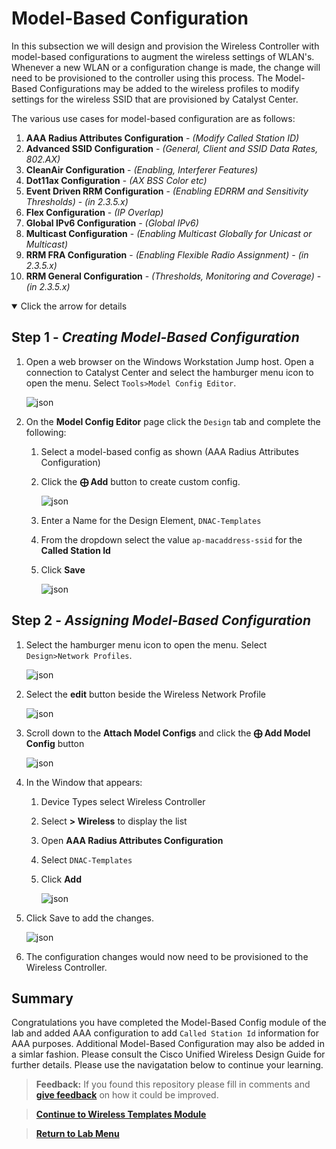 # Model-Based Configuration

In this subsection we will design and provision the Wireless Controller with model-based configurations to augment the wireless settings of WLAN's. Whenever a new WLAN or a configuration change is made, the change will need to be provisioned to the controller using this process. The Model-Based Configurations may be added to the wireless profiles to modify settings for the wireless SSID that are provisioned by Catalyst Center.

The various use cases for model-based configuration are as follows:

1. **AAA Radius Attributes Configuration** - *(Modify Called Station ID)*
2. **Advanced SSID Configuration** - *(General, Client and SSID Data Rates, 802.AX)*
3. **CleanAir Configuration** - *(Enabling, Interferer Features)*
4. **Dot11ax Configuration** - *(AX BSS Color etc)*
5. **Event Driven RRM Configuration** - *(Enabling EDRRM and Sensitivity Thresholds)* - *(in 2.3.5.x)*
6. **Flex Configuration** - *(IP Overlap)*
7. **Global IPv6 Configuration** - *(Global IPv6)*
8. **Multicast Configuration** - *(Enabling Multicast Globally for Unicast or Multicast)*
9. **RRM FRA Configuration** - *(Enabling Flexible Radio Assignment)* - *(in 2.3.5.x)*
10. **RRM General Configuration** - *(Thresholds, Monitoring and Coverage)* - *(in 2.3.5.x)*

<details open>
<summary> Click the arrow for details</summary>

## Step 1 - ***Creating Model-Based Configuration***

1. Open a web browser on the Windows Workstation Jump host. Open a connection to Catalyst Center and select the hamburger menu icon to open the menu. Select `Tools>Model Config Editor`.

   ![json](./images/module7-modelbasedconfig/dnac-menu-tools-modelbasedconfig.png?raw=true "Import JSON")

2. On the **Model Config Editor** page click the `Design` tab and complete the following:

   1. Select a model-based config as shown (AAA Radius Attributes Configuration)
   2. Click the **⨁ Add** button to create custom config.

      ![json](./images/module7-modelbasedconfig/dnac-tools-mbc-add.png?raw=true "Import JSON")

   3. Enter a Name for the Design Element, `DNAC-Templates`
   4. From the dropdown select the value `ap-macaddress-ssid` for the **Called Station Id**
   5. Click **Save**

      ![json](./images/module7-modelbasedconfig/dnac-mbc-aaa-build.png?raw=true "Import JSON")

## Step 2 - ***Assigning Model-Based Configuration***

1. Select the hamburger menu icon to open the menu. Select `Design>Network Profiles`.

   ![json](./images/module7-modelbasedconfig/dnac-menu-profiles.png?raw=true "Import JSON")

2. Select the **edit** button beside the Wireless Network Profile

   ![json](./images/module7-modelbasedconfig/dnac-profiles-edit.png?raw=true "Import JSON")

3. Scroll down to the **Attach Model Configs** and click the **⨁ Add Model Config** button

   ![json](./images/module7-modelbasedconfig/dnac-profiles-add-mbc.png?raw=true "Import JSON")

4. In the Window that appears:
   
   1. Device Types select Wireless Controller
   2. Select **> Wireless** to display the list
   3. Open **AAA Radius Attributes Configuration**
   4. Select `DNAC-Templates`
   5. Click **Add**

      ![json](./images/module7-modelbasedconfig/dnac-profiles-mbc-config.png?raw=true "Import JSON")

5. Click Save to add the changes.

   ![json](./images/module7-modelbasedconfig/dnac-profiles-mbc-save.png?raw=true "Import JSON")

6. The configuration changes would now need to be provisioned to the Wireless Controller.

</details>

## Summary

Congratulations you have completed the Model-Based Config module of the lab and added AAA configuration to add `Called Station Id` information for AAA purposes. Additional Model-Based Configuration may also be added in a simlar fashion. Please consult the Cisco Unified Wireless Design Guide for further details. Please use the navigatation below to continue your learning.

> **Feedback:** If you found this repository please fill in comments and [**give feedback**](https://app.smartsheet.com/b/form/f75ce15c2053435283a025b1872257fe) on how it could be improved.

> [**Continue to Wireless Templates Module**](../LAB-2-Wireless-Automation/module9-wirelesstemplates.md)

> [**Return to Lab Menu**](./README.md)